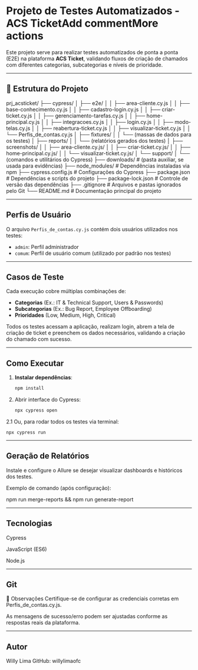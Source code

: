 # Projeto de Testes Automatizados - ACS TicketAdd commentMore actions

Este projeto serve para realizar testes automatizados de ponta a ponta (E2E) na plataforma **ACS Ticket**, validando fluxos de criação de chamados com diferentes categorias, subcategorias e níveis de prioridade.

----------------------------------------------------------------------------------------------------------------------------------------------------------------------

## 📂 Estrutura do Projeto

prj_acsticket/
├── cypress/
│   ├── e2e/
│   │   ├── area-cliente.cy.js
│   │   ├── base-conhecimento.cy.js
│   │   ├── cadastro-login.cy.js
│   │   ├── criar-ticket.cy.js
│   │   ├── gerenciamento-tarefas.cy.js
│   │   ├── home-principal.cy.js
│   │   ├── integracoes.cy.js
│   │   ├── login.cy.js
│   │   ├── modo-telas.cy.js
│   │   ├── reabertura-ticket.cy.js
│   │   ├── visualizar-ticket.cy.js
│   │   └── Perfis_de_contas.cy.js
│   ├── fixtures/
│   │   └── (massas de dados para os testes)
│   ├── reports/
│   │   └── (relatórios gerados dos testes)
│   ├── screenshots/
│   │   ├── area-cliente.cy.js/
│   │   ├── criar-ticket.cy.js/
│   │   ├── home-principal.cy.js/
│   │   └── visualizar-ticket.cy.js/
│   └── support/
│       └── (comandos e utilitários do Cypress)
├── downloads/                  # (pasta auxiliar, se usada para evidências)
├── node_modules/               # Dependências instaladas via npm
├── cypress.config.js           # Configurações do Cypress
├── package.json                # Dependências e scripts do projeto
├── package-lock.json           # Controle de versão das dependências
├── .gitignore                  # Arquivos e pastas ignorados pelo Git
└── README.md                   # Documentação principal do projeto

----------------------------------------------------------------------------------------------------------------------------------------------------------------------

## Perfis de Usuário

O arquivo `Perfis_de_contas.cy.js` contém dois usuários utilizados nos testes:

- `admin`: Perfil administrador
- `comum`: Perfil de usuário comum (utilizado por padrão nos testes)

----------------------------------------------------------------------------------------------------------------------------------------------------------------------

##  Casos de Teste

Cada execução cobre múltiplas combinações de:

- **Categorias** (Ex.: IT & Technical Support, Users & Passwords)
- **Subcategorias** (Ex.: Bug Report, Employee Offboarding)
- **Prioridades** (Low, Medium, High, Critical)

Todos os testes acessam a aplicação, realizam login, abrem a tela de criação de ticket e preenchem os dados necessários, validando a criação do chamado com sucesso.

----------------------------------------------------------------------------------------------------------------------------------------------------------------------

## Como Executar

1. **Instalar dependências**:
   ```bash
   npm install

2. Abrir interface do Cypress:
   ```bash
   npx cypress open

2.1 Ou, para rodar todos os testes via terminal:
    
    npx cypress run
----------------------------------------------------------------------------------------------------------------------------------------------------------------------

## Geração de Relatórios

Instale e configure o Allure se desejar visualizar dashboards e históricos dos testes.

Exemplo de comando (após configuração):
   
   npm run merge-reports && npm run generate-report

----------------------------------------------------------------------------------------------------------------------------------------------------------------------

## Tecnologias

Cypress

JavaScript (ES6)

Node.js

----------------------------------------------------------------------------------------------------------------------------------------------------------------------

## Git

📘 Observações
Certifique-se de configurar as credenciais corretas em Perfis_de_contas.cy.js.

As mensagens de sucesso/erro podem ser ajustadas conforme as respostas reais da plataforma.

----------------------------------------------------------------------------------------------------------------------------------------------------------------------

## Autor
Willy Lima
GitHub: willylimaofc